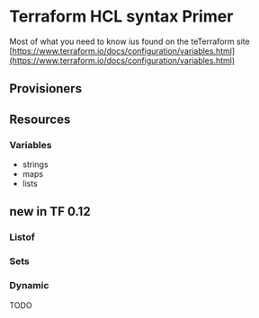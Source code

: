 # Terraform HCL syntax Primer

Most of what you need to know ius found on the teTerraform site [https://www.terraform.io/docs/configuration/variables.html](https://www.terraform.io/docs/configuration/variables.html)

## Provisioners

## Resources

### Variables

- strings
- maps
- lists

## new in TF 0.12

### Listof

### Sets

### Dynamic


TODO
